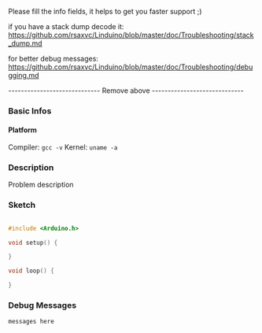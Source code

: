 
Please fill the info fields, it helps to get you faster support ;)

if you have a stack dump decode it:
https://github.com/rsaxvc/Linduino/blob/master/doc/Troubleshooting/stack_dump.md

for better debug messages:
https://github.com/rsaxvc/Linduino/blob/master/doc/Troubleshooting/debugging.md

----------------------------- Remove above -----------------------------

### Basic Infos

#### Platform
Compiler: `gcc -v`
Kernel: `uname -a`

### Description

Problem description

### Sketch

```cpp

#include <Arduino.h>

void setup() {

}

void loop() {

}
```

### Debug Messages

```
messages here
```


